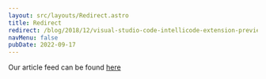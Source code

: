 ```yaml
---
layout: src/layouts/Redirect.astro
title: Redirect
redirect: /blog/2018/12/visual-studio-code-intellicode-extension-preview/
navMenu: false
pubDate: 2022-09-17
---
```

<div>
Our article feed can be found <a href="/blog/2018/12/visual-studio-code-intellicode-extension-preview/">here</a>
</div>
